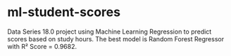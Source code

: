 # ml-student-scores
Data Series 18.0 project using Machine Learning Regression to predict scores based on study hours. The best model is Random Forest Regressor with R² Score = 0.9682.
